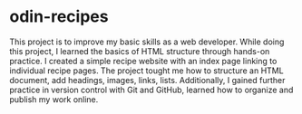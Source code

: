 # odin-recipes

This project is to improve my basic skills as a web developer. While doing this project, I learned the basics of HTML structure through hands-on practice. I created a simple recipe website with an index page linking to individual recipe pages. The project tought me how to structure an HTML document, add headings, images, links, lists. Additionally, I gained further practice in version control with Git and GitHub, learned how to organize and publish my work online.
